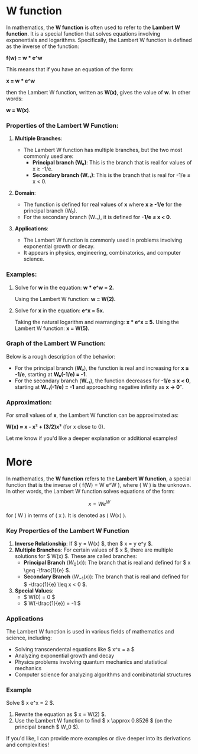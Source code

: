 # W function

In mathematics, the **W function** is often used to refer to the **Lambert W function**. It is a special function that solves equations involving exponentials and logarithms. Specifically, the Lambert W function is defined as the inverse of the function:

**f(w) = w * e^w**

This means that if you have an equation of the form:

**x = w * e^w**

then the Lambert W function, written as **W(x)**, gives the value of **w**. In other words:

**w = W(x)**.

### Properties of the Lambert W Function:
1. **Multiple Branches**:
    - The Lambert W function has multiple branches, but the two most commonly used are:
        - **Principal branch (W₀)**: This is the branch that is real for values of x ≥ -1/e.
        - **Secondary branch (W₋₁)**: This is the branch that is real for -1/e ≤ x < 0.

2. **Domain**:
    - The function is defined for real values of **x** where **x ≥ -1/e** for the principal branch (W₀).
    - For the secondary branch (W₋₁), it is defined for **-1/e ≤ x < 0**.

3. **Applications**:
    - The Lambert W function is commonly used in problems involving exponential growth or decay.
    - It appears in physics, engineering, combinatorics, and computer science.

### Examples:
1. Solve for **w** in the equation:
   **w * e^w = 2.**

   Using the Lambert W function:
   **w = W(2).**

2. Solve for **x** in the equation:
   **e^x = 5x.**

   Taking the natural logarithm and rearranging:
   **x * e^x = 5.**
   Using the Lambert W function:
   **x = W(5).**

### Graph of the Lambert W Function:
Below is a rough description of the behavior:
- For the principal branch (**W₀**), the function is real and increasing for **x ≥ -1/e**, starting at **W₀(-1/e) = -1**.
- For the secondary branch (**W₋₁**), the function decreases for **-1/e ≤ x < 0**, starting at **W₋₁(-1/e) = -1** and approaching negative infinity as **x → 0⁻**.

### Approximation:
For small values of **x**, the Lambert W function can be approximated as:

**W(x) ≈ x - x² + (3/2)x³** (for x close to 0).

Let me know if you'd like a deeper explanation or additional examples!


# More

In mathematics, the **W function** refers to the **Lambert W function**, a special function that is the inverse of \( f(W) = W e^W \), where \( W \) is the unknown. In other words, the Lambert W function solves equations of the form:

$$
x = W e^W
$$

for \( W \) in terms of \( x \). It is denoted as \( W(x) \).

### Key Properties of the Lambert W Function
1. **Inverse Relationship**: If $ y = W(x) $, then $ x = y e^y $.
2. **Multiple Branches**: For certain values of $ x $, there are multiple solutions for $ W(x) $. These are called branches:
    - **Principal Branch** $( W_0(x) )$: The branch that is real and defined for $ x \geq -\frac{1}{e} $.
    - **Secondary Branch** $( W_{-1}(x) )$: The branch that is real and defined for $ -\frac{1}{e} \leq x < 0 $.
3. **Special Values**:
    - $ W(0) = 0 $
    - $ W(-\frac{1}{e}) = -1 $

### Applications
The Lambert W function is used in various fields of mathematics and science, including:
- Solving transcendental equations like $ x^x = a $
- Analyzing exponential growth and decay
- Physics problems involving quantum mechanics and statistical mechanics
- Computer science for analyzing algorithms and combinatorial structures

### Example
Solve $ x e^x = 2 $.

1. Rewrite the equation as $ x = W(2) $.
2. Use the Lambert W function to find $ x \approx 0.8526 $ (on the principal branch $ W_0 $).

If you'd like, I can provide more examples or dive deeper into its derivations and complexities!
